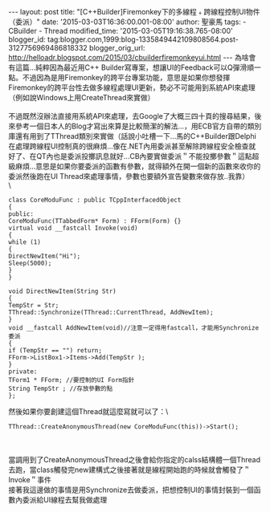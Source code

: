 \-\-- layout: post title:
\"\[C++Builder\]Firemonkey下的多線程﹢跨線程控制UI物件（委派）\" date:
\'2015-03-03T16:36:00.001-08:00\' author: 聖豪馬 tags: - CBuilder -
Thread modified\_time: \'2015-03-05T19:16:38.765-08:00\' blogger\_id:
tag:blogger.com,1999:blog-1335849442109808564.post-3127756969486818332
blogger\_orig\_url:
http://helloadr.blogspot.com/2015/03/cbuilderfiremonkeyui.html \-\--
為啥會有這篇\...純粹因為最近用C++
Builder寫專案，想讓UI的Feedback可以Q彈滑順一點。不過因為是用Firemonkey的跨平台專案功能，意思是如果你想發揮Firemonkey的跨平台性去做多線程處理UI更新，勢必不可能用到系統API來處理（例如說Windows上用CreateThread來實做）\
\
不過既然沒辦法直接用系統API來處理，去Google了大概三四十頁的搜尋結果，後來參考一個日本人的Blog才寫出來算是比較簡潔的解法\...，用ECB官方自帶的類別庫還有用到了TThread類別來實做（話說小吐槽一下\...馬的C++Builder跟Delphi在處理跨線程UI控制真的很麻煩\...像在.NET內用委派甚至解除跨線程安全檢查就好了、在QT內也是委派投擲訊息就好\...CB內要實做委派＂不能投擲參數＂這點超級麻煩\...意思是如果你要委派的函數有參數，就得額外在開一個新的函數來收你的委派然後跑在UI
Thread來處理事情，參數也要額外宣告變數來做存放..我靠）\
\

``` {.brush: .cpp;}
class CoreModuFunc : public TCppInterfacedObject
{
public:
CoreModuFunc(TTabbedForm* Form) : FForm(Form) {}
virtual void __fastcall Invoke(void)
{
while (1)
{
DirectNewItem("Hi");
Sleep(5000);
}
}

void DirectNewItem(String Str)
{
TempStr = Str;
TThread::Synchronize(TThread::CurrentThread, AddNewItem);
}
void __fastcall AddNewItem(void)//注意一定得用fastcall，才能用Synchronize委派
{
if (TempStr == "") return;
FForm->ListBox1->Items->Add(TempStr );
}
private:
TForm1 * FForm; //要控制的UI Form指針
String TempStr ; //存放參數的點
};
```

<div>

然後如果你要創建這個Thread就這麼寫就可以了：\

``` {.brush: .cpp;}
TThread::CreateAnonymousThread(new CoreModuFunc(this))->Start();
```

\
\
當調用到了CreateAnonymousThread之後會給你指定的calss結構體一個Thread去跑，當class觸發完new建構式之後接著就是線程開始跑的時候就會觸發了＂Invoke＂事件\
接著我這邊做的事情是用Synchronize去做委派，把想控制UI的事情封裝到一個函數內委派給UI線程去幫我做處理

</div>

